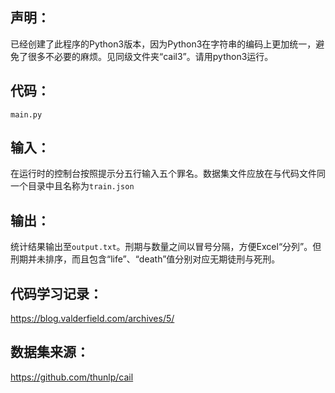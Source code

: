 声明：
---
已经创建了此程序的Python3版本，因为Python3在字符串的编码上更加统一，避免了很多不必要的麻烦。见同级文件夹“cail3”。请用python3运行。

代码： 
---  

`main.py`  

输入：  
---  

在运行时的控制台按照提示分五行输入五个罪名。数据集文件应放在与代码文件同一个目录中且名称为`train.json`  

输出：  
---  

统计结果输出至`output.txt`。刑期与数量之间以冒号分隔，方便Excel“分列”。但刑期并未排序，而且包含“life”、“death”值分别对应无期徒刑与死刑。

代码学习记录：
---
https://blog.valderfield.com/archives/5/

数据集来源：
---
https://github.com/thunlp/cail
